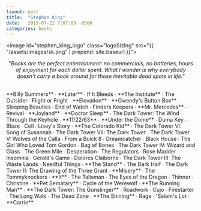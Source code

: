 ```yaml
---
layout: post
title:  "Stephen King"
date:   2019-07-22 7:07:00 -0500
categories: books
---
```


<image id="stephen_king_logo" class="logoSizing" src="{{ "/assets/images/sk.png" | prepend: site.baseurl }}"></image>
<br>
<p style="text-align: center; font-style: italic">"Books are the perfect entertainment: no commercials, no batteries, hours of enjoyment for each dollar spent. What I wonder is why everybody doesn't carry a book around for those inevitable dead spots in life."</p>
<br>
<span class="sk_color">**Billy Summers**</span> ∙ 
<span class="sk_color">**Later**</span> ∙ 
If It Bleeds ∙ 
<span class="sk_color">**The Institute**</span> ∙ 
The Outsider ∙ 
Flight or Fright ∙ 
<span class="sk_color">**Elevation**</span> ∙ 
<span class="sk_color">**Gwendy's Button Box**</span> ∙ 
Sleeping Beauties ∙ 
End of Watch ∙ 
Finders Keepers ∙ 
<span class="sk_color">**Mr. Mercedes**</span> ∙ 
Revival ∙ 
<span class="sk_color">**Joyland**</span> ∙ 
<span class="sk_color">**Doctor Sleep**</span> ∙ 
The Dark Tower: The Wind Through the Keyhole ∙ 
<span class="sk_color">**11/22/63**</span> ∙ 
<span class="sk_color">**Under the Dome**</span> ∙ 
Duma Key ∙ 
Blaze ∙ 
Cell ∙ 
Lisey's Story ∙ 
<span class="sk_color">**The Colorado Kid**</span> ∙ 
The Dark Tower VI: Song of Susannah ∙ 
The Dark Tower VII: The Dark Tower ∙ 
The Dark Tower V: Wolves of the Calla ∙ 
From a Buick 8 ∙ 
Dreamcatcher ∙ 
Black House ∙ 
The Girl Who Loved Tom Gordon ∙ 
Bag of Bones ∙ 
The Dark Tower IV: Wizard and Glass ∙ 
The Green Mile ∙ 
Desperation ∙ 
The Regulators ∙ 
Rose Madder ∙ 
Insomnia ∙ 
Gerald's Game ∙ 
Dolores Claiborne ∙ 
The Dark Tower III: The Waste Lands ∙ 
Needful Things ∙ 
<span class="sk_color">**The Stand**</span> ∙ 
The Dark Half ∙ 
The Dark Tower II: The Drawing of the Three Grant ∙ 
<span class="sk_color">**Misery**</span> ∙ 
The Tommyknockers ∙ 
<span class="sk_color">**It**</span> ∙ 
The Talisman ∙ 
The Eyes of the Dragon ∙ 
Thinner ∙ 
Christine ∙ 
<span class="sk_color">**Pet Sematary**</span> ∙ 
Cycle of the Werewolf ∙ 
<span class="sk_color">**The Running Man**</span> ∙ 
<span class="sk_color">**The Dark Tower: The Gunslinger**</span> ∙ 
Roadwork ∙ 
Cujo ∙ 
Firestarter ∙ 
The Long Walk ∙ 
The Dead Zone ∙ 
<span class="sk_color">**The Shining**</span> ∙ 
Rage ∙ 
'Salem's Lot ∙ 
<span class="sk_color">**Carrie**</span>